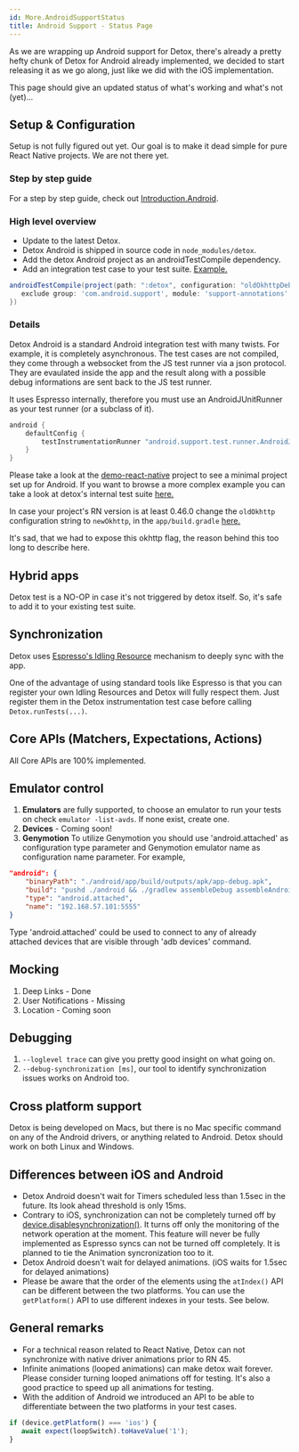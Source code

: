 ```yaml
---
id: More.AndroidSupportStatus
title: Android Support - Status Page
---
```


As we are wrapping up Android support for Detox, there's already a pretty hefty chunk of Detox for Android already implemented, we decided to start releasing it as we go along, just like we did with the iOS implementation.

This page should give an updated status of what's working and what's not (yet)...

## Setup & Configuration
Setup is not fully figured out yet. Our goal is to make it dead simple for pure React Native projects. We are not there yet.

### Step by step guide

For a step by step guide, check out [Introduction.Android](Introduction.Android.md).

### High level overview
- Update to the latest Detox.
- Detox Android is shipped in source code in `node_modules/detox`.
- Add the detox Android project as an androidTestCompile dependency.
- Add an integration test case to your test suite. [Example.](../examples/demo-react-native/android/app/src/androidTest/java/com/example/DetoxTest.java)

```gradle
androidTestCompile(project(path: ":detox", configuration: "oldOkhttpDebug"), {
   exclude group: 'com.android.support', module: 'support-annotations'
})
```

### Details

Detox Android is a standard Android integration test with many twists. For example, it is completely asynchronous. The test cases are not compiled, they come through a websocket from the JS test runner via a json protocol. They are evaulated inside the app and the result along with a possible debug informations are sent back to the JS test runner.

It uses Espresso internally, therefore you must use an AndroidJUnitRunner as your test runner (or a subclass of it).

```gradle
android {
    defaultConfig {
        testInstrumentationRunner "android.support.test.runner.AndroidJUnitRunner"
    }
}
```

Please take a look at the [demo-react-native](../examples/demo-react-native) project to see a minimal project set up for Android. If you want to browse a more complex example you can take a look at detox's internal test suite [here.](https://github.com/wix/detox/tree/master/detox/test/e2e)

In case your project's RN version is at least 0.46.0 change the `oldOkhttp` configuration string to `newOkhttp`, in the `app/build.gradle` [here.](../examples/demo-react-native/android/app/build.gradle#L65)

It's sad, that we had to expose this okhttp flag, the reason behind this too long to describe here.

## Hybrid apps

Detox test is a NO-OP in case it's not triggered by detox itself. So, it's safe to add it to your existing test suite.

## Synchronization
Detox uses [Espresso's Idling Resource](https://developer.android.com/training/testing/espresso/idling-resource.html) mechanism to deeply sync with the app.

One of the advantage of using standard tools like Espresso is that you can register your own Idling Resources and Detox will fully respect them. Just register them in the Detox instrumentation test case before calling `Detox.runTests(...)`.

## Core APIs (Matchers, Expectations, Actions)
All Core APIs are 100% implemented.

## Emulator control
1. **Emulators** are fully supported, to choose an emulator to run your tests on check `emulator -list-avds`. If none exist, create one.
2. **Devices** - Coming soon!
3. **Genymotion**
To utilize Genymotion you should use 'android.attached' as configuration type parameter and Genymotion emulator name as configuration name parameter. For example,

```json
"android": {
    "binaryPath": "./android/app/build/outputs/apk/app-debug.apk",
    "build": "pushd ./android && ./gradlew assembleDebug assembleAndroidTest -DtestBuildType=debug && popd",
    "type": "android.attached",
    "name": "192.168.57.101:5555"
}
```

Type 'android.attached' could be used to connect to any of already attached devices that are visible through 'adb devices' command.

## Mocking
1. Deep Links - Done
2. User Notifications - Missing
3. Location - Coming soon

## Debugging
1. `--loglevel trace` can give you pretty good insight on what going on.
2. `--debug-synchronization [ms]`, our tool to identify synchronization issues works on Android too.

## Cross platform support
Detox is being developed on Macs, but there is no Mac specific command on any of the Android drivers, or anything related to Android. Detox should work on both Linux and Windows.

## Differences between iOS and Android
- Detox Android doesn't wait for Timers scheduled less than 1.5sec in the future. Its look ahead threshold is only 15ms.
- Contrary to iOS, synchronization can not be completely turned off by [device.disablesynchronization()](https://github.com/wix/detox/blob/master/docs/APIRef.DeviceObjectAPI.md#devicedisablesynchronization). It turns off only the monitoring of the network operation at the moment. This feature will never be fully implemented as Espresso syncs can not be turned off completely. It is planned to tie the Animation syncronization too to it.
- Detox Android doesn't wait for delayed animations. (iOS waits for 1.5sec for delayed animations)
- Please be aware that the order of the elements using the `atIndex()` API can be different between the two platforms. You can use the `getPlatform()` API to use different indexes in your tests. See below.

## General remarks
- For a technical reason related to React Native, Detox can not synchronize with native driver animations prior to RN 45.
- Infinite animations (looped animations) can make detox wait forever. Please consider turning looped animations off for testing. It's also a good practice to speed up all animations for testing.
- With the addition of Android we introduced an API to be able to differentiate between the two platforms in your test cases.

```js
if (device.getPlatform() === 'ios') {
   await expect(loopSwitch).toHaveValue('1');
}
```
